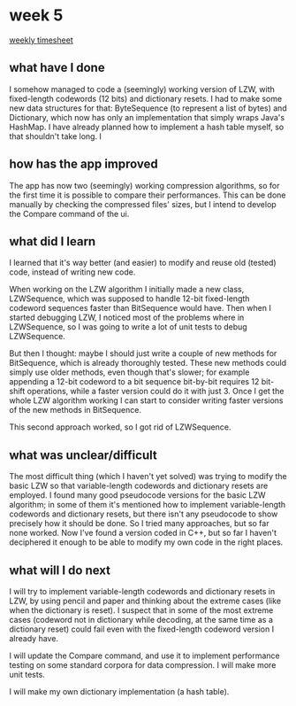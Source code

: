 # week 5

[weekly timesheet](https://github.com/nigoshh/huff-n-puff/blob/master/documentation/timesheet.md#week-5)

## what have I done

I somehow managed to code a (seemingly) working version of LZW, with fixed-length codewords (12 bits) and dictionary resets. I had to make some new data structures for that: ByteSequence (to represent a list of bytes) and Dictionary, which now has only an implementation that simply wraps Java's HashMap. I have already planned how to implement a hash table myself, so that shouldn't take long. I

## how has the app improved

The app has now two (seemingly) working compression algorithms, so for the first time it is possible to compare their performances. This can be done manually by checking the compressed files' sizes, but I intend to develop the Compare command of the ui.

## what did I learn

I learned that it's way better (and easier) to modify and reuse old (tested) code, instead of writing new code.

When working on the LZW algorithm I initially made a new class, LZWSequence, which was supposed to handle 12-bit fixed-length codeword sequences faster than BitSequence would have. Then when I started debugging LZW, I noticed most of the problems where in LZWSequence, so I was going to write a lot of unit tests to debug LZWSequence.

But then I thought: maybe I should just write a couple of new methods for BitSequence, which is already thoroughly tested. These new methods could simply use older methods, even though that's slower; for example appending a 12-bit codeword to a bit sequence bit-by-bit requires 12 bit-shift operations, while a faster version could do it with just 3. Once I get the whole LZW algorithm working I can start to consider writing faster versions of the new methods in BitSequence.

This second approach worked, so I got rid of LZWSequence.

## what was unclear/difficult

The most difficult thing (which I haven't yet solved) was trying to modify the basic LZW so that variable-length codewords and dictionary resets are employed. I found many good pseudocode versions for the basic LZW algorithm; in some of them it's mentioned how to implement variable-length codewords and dictionary resets, but there isn't any pseudocode to show precisely how it should be done. So I tried many approaches, but so far none worked. Now I've found a version coded in C++, but so far I haven't deciphered it enough to be able to modify my own code in the right places.

## what will I do next

I will try to implement variable-length codewords and dictionary resets in LZW, by using pencil and paper and thinking about the extreme cases (like when the dictionary is reset). I suspect that in some of the most extreme cases (codeword not in dictionary while decoding, at the same time as a dictionary reset) could fail even with the fixed-length codeword version I already have.

I will update the Compare command, and use it to implement performance testing on some standard corpora for data compression. I will make more unit tests.

I will make my own dictionary implementation (a hash table).
